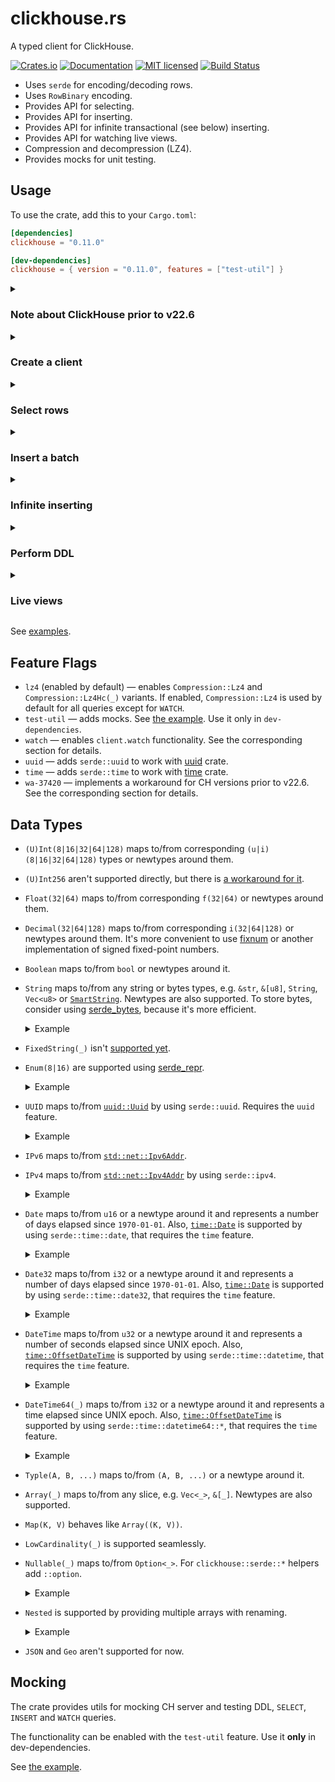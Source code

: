 # clickhouse.rs

A typed client for ClickHouse.

[![Crates.io][crates-badge]][crates-url]
[![Documentation][docs-badge]][docs-url]
[![MIT licensed][mit-badge]][mit-url]
[![Build Status][actions-badge]][actions-url]

[crates-badge]: https://img.shields.io/crates/v/clickhouse.svg
[crates-url]: https://crates.io/crates/clickhouse
[docs-badge]: https://docs.rs/clickhouse/badge.svg
[docs-url]: https://docs.rs/clickhouse
[mit-badge]: https://img.shields.io/badge/license-MIT-blue.svg
[mit-url]: https://github.com/loyd/clickhouse.rs/blob/master/LICENSE
[actions-badge]: https://github.com/loyd/clickhouse.rs/actions/workflows/ci.yml/badge.svg
[actions-url]: https://github.com/loyd/clickhouse.rs/actions/workflows/ci.yml

* Uses `serde` for encoding/decoding rows.
* Uses `RowBinary` encoding.
* Provides API for selecting.
* Provides API for inserting.
* Provides API for infinite transactional (see below) inserting.
* Provides API for watching live views.
* Compression and decompression (LZ4).
* Provides mocks for unit testing.

## Usage
To use the crate, add this to your `Cargo.toml`:
```toml
[dependencies]
clickhouse = "0.11.0"

[dev-dependencies]
clickhouse = { version = "0.11.0", features = ["test-util"] }
```

<details>
<summary>

### Note about ClickHouse prior to v22.6

</summary>

CH server older than v22.6 (2022-06-16) handles `RowBinary` [incorrectly](https://github.com/ClickHouse/ClickHouse/issues/37420) in some rare cases. Enable `wa-37420` feature to solve this problem. Don't use it for newer versions.

</details>
<details>
<summary>

### Create a client

</summary>

```rust,ignore
use clickhouse::Client;

let client = Client::default()
    .with_url("http://localhost:8123")
    .with_user("name")
    .with_password("123")
    .with_database("test");
```

* Reuse created clients or clone them in order to reuse a connection pool.

</details>
<details>
<summary>

### Select rows

</summary>

```rust,ignore
use serde::Deserialize;
use clickhouse::Row;

#[derive(Row, Deserialize)]
struct MyRow<'a> {
    no: u32,
    name: &'a str,
}

let mut cursor = client
    .query("SELECT ?fields FROM some WHERE no BETWEEN ? AND ?")
    .bind(500)
    .bind(504)
    .fetch::<MyRow<'_>>()?;

while let Some(row) = cursor.next().await? { .. }
```

* Placeholder `?fields` is replaced with `no, name` (fields of `Row`).
* Placeholder `?` is replaced with values in following `bind()` calls.
* Convenient `fetch_one::<Row>()` and `fetch_all::<Row>()` can be used to get a first row or all rows correspondingly.
* `sql::Identifier` can be used to bind table names.

</details>
<details>
<summary>

### Insert a batch

</summary>

```rust,ignore
use serde::Serialize;
use clickhouse::Row;

#[derive(Row, Serialize)]
struct MyRow {
    no: u32,
    name: String,
}

let mut insert = client.insert("some")?;
insert.write(&MyRow { no: 0, name: "foo".into() }).await?;
insert.write(&MyRow { no: 1, name: "bar".into() }).await?;
insert.end().await?;
```

* If `end()` isn't called, the `INSERT` is aborted.
* Rows are being sent progressively to spread network load.
* ClickHouse inserts batches atomically only if all rows fit in the same partition and their number is less [`max_insert_block_size`](https://clickhouse.tech/docs/en/operations/settings/settings/#settings-max_insert_block_size).
* [ch2rs](https://github.com/loyd/ch2rs) is useful to generate a row type from ClickHouse.

</details>
<details>
<summary>

### Infinite inserting

</summary>

```rust,ignore
let mut inserter = client.inserter("some")?
    .with_max_entries(500_000) // `250_000` by default
    .with_period(Some(Duration::from_secs(15))); // `None` by default

inserter.write(&MyRow { no: 0, name: "foo".into() }).await?;
inserter.write(&MyRow { no: 1, name: "bar".into() }).await?;
let stats = inserter.commit().await?;
if stats.entries > 0 {
    println!(
        "{} entries ({} transactions) have been inserted",
        stats.entries, stats.transactions,
    );
}
```

* `Inserter` ends an active insert in `commit()` if thresholds (`max_entries`, `period`) are reached.
* The interval between ending active `INSERT`s can be biased by using `with_period_bias` to avoid load spikes by parallel inserters.
* All rows between `commit()` calls are inserted in the same `INSERT` statement.
* Do not forget to flush if you want to terminate inserting:
```rust,ignore
inserter.end().await?;
```

</details>
<details>
<summary>

### Perform DDL

</summary>

```rust,ignore
client.query("DROP TABLE IF EXISTS some").execute().await?;
```

</details>
<details>
<summary>

### Live views

</summary>

Requires the `watch` feature.

```rust,ignore
let mut cursor = client
    .watch("SELECT max(no), argMax(name, no) FROM some")
    .fetch::<Row<'_>>()?;

let (version, row) = cursor.next().await?.unwrap();
println!("live view updated: version={}, row={:?}", version, row);

// Use `only_events()` to iterate over versions only.
let mut cursor = client.watch("some_live_view").limit(20).only_events().fetch()?;
println!("live view updated: version={:?}", cursor.next().await?);
```

* Use [carefully](https://github.com/ClickHouse/ClickHouse/issues/28309#issuecomment-908666042).
* This code uses or creates if not exists a temporary live view named `lv_{sha1(query)}` to reuse the same live view by parallel watchers.
* You can specify a name instead of a query.
* This API uses `JSONEachRowWithProgress` under the hood because of [the issue](https://github.com/ClickHouse/ClickHouse/issues/22996).
* Only struct rows can be used. Avoid `fetch::<u64>()` and other without specified names.

</details>

See [examples](https://github.com/loyd/clickhouse.rs/tree/master/examples).

## Feature Flags
* `lz4` (enabled by default) — enables `Compression::Lz4` and `Compression::Lz4Hc(_)` variants. If enabled, `Compression::Lz4` is used by default for all queries except for `WATCH`.
* `test-util` — adds mocks. See [the example](https://github.com/loyd/clickhouse.rs/tree/master/examples/mock.rs). Use it only in `dev-dependencies`.
* `watch` — enables `client.watch` functionality. See the corresponding section for details.
* `uuid` — adds `serde::uuid` to work with [uuid](https://docs.rs/uuid/latest/uuid/) crate.
* `time` — adds `serde::time` to work with [time](https://docs.rs/time/latest/time/) crate.
* `wa-37420` — implements a workaround for CH versions prior to v22.6. See the corresponding section for details.

## Data Types
* `(U)Int(8|16|32|64|128)` maps to/from corresponding `(u|i)(8|16|32|64|128)` types or newtypes around them.
* `(U)Int256` aren't supported directly, but there is [a workaround for it](https://github.com/loyd/clickhouse.rs/issues/48).
* `Float(32|64)` maps to/from corresponding `f(32|64)` or newtypes around them.
* `Decimal(32|64|128)` maps to/from corresponding `i(32|64|128)` or newtypes around them. It's more convenient to use [fixnum](https://github.com/loyd/fixnum) or another implementation of signed fixed-point numbers.
* `Boolean` maps to/from `bool` or newtypes around it.
* `String` maps to/from any string or bytes types, e.g. `&str`, `&[u8]`, `String`, `Vec<u8>` or [`SmartString`](https://docs.rs/smartstring/latest/smartstring/struct.SmartString.html). Newtypes are also supported. To store bytes, consider using [serde_bytes](https://docs.rs/serde_bytes/latest/serde_bytes/), because it's more efficient.
    <details>
    <summary>Example</summary>

    ```rust,ignore
    #[derive(Debug, Serialize, Deserialize)]
    struct MyRow<'a> {
        str: &'a str,
        string: String,
        #[serde(with = "serde_bytes")]
        bytes: Vec<u8>,
        #[serde(with = "serde_bytes")]
        byte_slice: &'a [u8],
    }
    ```
    </details>
* `FixedString(_)` isn't [supported yet](https://github.com/loyd/clickhouse.rs/issues/49).
* `Enum(8|16)` are supported using [serde_repr](https://docs.rs/serde_repr/latest/serde_repr/).
    <details>
    <summary>Example</summary>

    ```rust,ignore
    use serde_repr::{Deserialize_repr, Serialize_repr};

    #[derive(Row, Serialize, Deserialize)]
    struct MyRow {
        level: Level,
    }

    #[derive(Debug, Serialize_repr, Deserialize_repr)]
    #[repr(u8)]
    enum Level {
        Debug = 1,
        Info = 2,
        Warn = 3,
        Error = 4,
    }
    ```
    </details>
* `UUID` maps to/from [`uuid::Uuid`](https://docs.rs/uuid/latest/uuid/struct.Uuid.html) by using `serde::uuid`. Requires the `uuid` feature.
    <details>
    <summary>Example</summary>

    ```rust,ignore
    #[derive(Row, Serialize, Deserialize)]
    struct MyRow {
        #[serde(with = "clickhouse::serde::uuid")]
        uuid: uuid::Uuid,
    }
    ```
    </details>
* `IPv6` maps to/from [`std::net::Ipv6Addr`](https://doc.rust-lang.org/stable/std/net/struct.Ipv6Addr.html).
* `IPv4` maps to/from [`std::net::Ipv4Addr`](https://doc.rust-lang.org/stable/std/net/struct.Ipv4Addr.html) by using `serde::ipv4`.
    <details>
    <summary>Example</summary>

    ```rust,ignore
    #[derive(Row, Serialize, Deserialize)]
    struct MyRow {
        #[serde(with = "clickhouse::serde::ipv4")]
        ipv4: std::net::Ipv4Addr,
    }
    ```
    </details>
* `Date` maps to/from `u16` or a newtype around it and represents a number of days elapsed since `1970-01-01`. Also, [`time::Date`](https://docs.rs/time/latest/time/struct.Date.html) is supported by using `serde::time::date`, that requires the `time` feature.
    <details>
    <summary>Example</summary>

    ```rust,ignore
    #[derive(Row, Serialize, Deserialize)]
    struct MyRow {
        days: u16,
        #[serde(with = "clickhouse::serde::time::date")]
        date: Date,
    }
    ```
    </details>
* `Date32` maps to/from `i32` or a newtype around it and represents a number of days elapsed since `1970-01-01`. Also, [`time::Date`](https://docs.rs/time/latest/time/struct.Date.html) is supported by using `serde::time::date32`, that requires the `time` feature.
    <details>
    <summary>Example</summary>

    ```rust,ignore
    #[derive(Row, Serialize, Deserialize)]
    struct MyRow {
        days: i32,
        #[serde(with = "clickhouse::serde::time::date32")]
        date: Date,
    }
    ```
    </details>
* `DateTime` maps to/from `u32` or a newtype around it and represents a number of seconds elapsed since UNIX epoch. Also, [`time::OffsetDateTime`](https://docs.rs/time/latest/time/struct.OffsetDateTime.html) is supported by using `serde::time::datetime`, that requires the `time` feature.
    <details>
    <summary>Example</summary>

    ```rust,ignore
    #[derive(Row, Serialize, Deserialize)]
    struct MyRow {
        ts: u32,
        #[serde(with = "clickhouse::serde::time::datetime")]
        dt: OffsetDateTime,
    }
    ```
    </details>
* `DateTime64(_)` maps to/from `i32` or a newtype around it and represents a time elapsed since UNIX epoch. Also, [`time::OffsetDateTime`](https://docs.rs/time/latest/time/struct.OffsetDateTime.html) is supported by using `serde::time::datetime64::*`, that requires the `time` feature.
    <details>
    <summary>Example</summary>

    ```rust,ignore
    #[derive(Row, Serialize, Deserialize)]
    struct MyRow {
        ts: i64, // elapsed s/us/ms/ns depending on `DateTime64(X)`
        #[serde(with = "clickhouse::serde::time::datetime64::secs")]
        dt64s: OffsetDateTime,  // `DateTime64(0)`
        #[serde(with = "clickhouse::serde::time::datetime64::millis")]
        dt64ms: OffsetDateTime, // `DateTime64(3)`
        #[serde(with = "clickhouse::serde::time::datetime64::micros")]
        dt64us: OffsetDateTime, // `DateTime64(6)`
        #[serde(with = "clickhouse::serde::time::datetime64::nanos")]
        dt64ns: OffsetDateTime, // `DateTime64(9)`
    }
    ```
    </details>
* `Typle(A, B, ...)` maps to/from `(A, B, ...)` or a newtype around it.
* `Array(_)` maps to/from any slice, e.g. `Vec<_>`, `&[_]`. Newtypes are also supported.
* `Map(K, V)` behaves like `Array((K, V))`.
* `LowCardinality(_)` is supported seamlessly.
* `Nullable(_)` maps to/from `Option<_>`. For `clickhouse::serde::*` helpers add `::option`.
    <details>
    <summary>Example</summary>

    ```rust,ignore
    #[derive(Row, Serialize, Deserialize)]
    struct MyRow {
        #[serde(with = "clickhouse::serde::ipv4::option")]
        ipv4_opt: Option<Ipv4Addr>,
    }
    ```
    </details>
* `Nested` is supported by providing multiple arrays with renaming.
    <details>
    <summary>Example</summary>

    ```rust,ignore
    // CREATE TABLE test(items Nested(name String, count UInt32))
    #[derive(Row, Serialize, Deserialize)]
    struct MyRow {
        #[serde(rename = "items.name")]
        items_name: Vec<String>,
        #[serde(rename = "items.count")]
        items_count: Vec<u32>,
    }
    ```
    </details>
* `JSON` and `Geo` aren't supported for now.

## Mocking
The crate provides utils for mocking CH server and testing DDL, `SELECT`, `INSERT` and `WATCH` queries.

The functionality can be enabled with the `test-util` feature. Use it **only** in dev-dependencies.

See [the example](https://github.com/loyd/clickhouse.rs/tree/master/examples/mock.rs).
